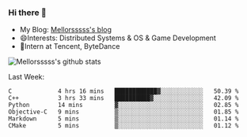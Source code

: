### Hi there 👋

- My Blog: [Mellorsssss's blog](https://mellorsssss.com/)
- 😄Interests: Distributed Systems & OS & Game Development
- 🤔Intern at Tencent, ByteDance


![Mellorsssss's github stats](https://github-readme-stats.vercel.app/api?username=Mellorsssss&show_icons=true&theme=radical)

<!-- ![Top Langs](https://github-readme-stats.vercel.app/api/top-langs/?username=anuraghazra&hide=javascript,html,typescript,css,glsl) -->

<!--
**Mellorsssss/Mellorsssss** is a ✨ _special_ ✨ repository because its `README.md` (this file) appears on your GitHub profile.

Here are some ideas to get you started:

- 🔭 I’m currently working on ...
- 🌱 I’m currently learning ...
- 👯 I’m looking to collaborate on ...
- 🤔 I’m looking for help with ...
- 💬 Ask me about ...
- 📫 How to reach me: ...
- 😄 Pronouns: ...
- ⚡ Fun fact: ...
-->

Last Week:
<!--START_SECTION:waka-->

```text
C             4 hrs 16 mins   ████████████▓░░░░░░░░░░░░   50.39 %
C++           3 hrs 33 mins   ██████████▓░░░░░░░░░░░░░░   42.09 %
Python        14 mins         ▓░░░░░░░░░░░░░░░░░░░░░░░░   02.85 %
Objective-C   9 mins          ▒░░░░░░░░░░░░░░░░░░░░░░░░   01.85 %
Markdown      5 mins          ▒░░░░░░░░░░░░░░░░░░░░░░░░   01.14 %
CMake         5 mins          ▒░░░░░░░░░░░░░░░░░░░░░░░░   01.12 %
```

<!--END_SECTION:waka-->
